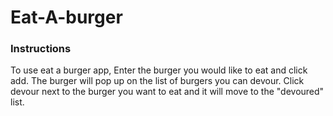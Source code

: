 # Eat-A-burger

### Instructions
To use eat a burger app, Enter the burger you would like to eat and click add. The burger will pop up on the list of burgers you can devour. Click devour next to the burger you want to eat and it will move to the "devoured" list. 

### 

